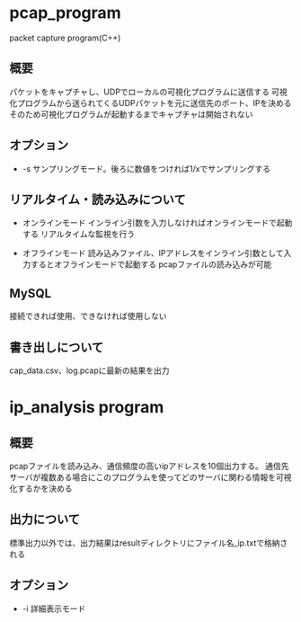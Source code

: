 # pcap_program
packet capture program(C++)

## 概要
パケットをキャプチャし、UDPでローカルの可視化プログラムに送信する
可視化プログラムから送られてくるUDPパケットを元に送信先のポート、IPを決める
そのため可視化プログラムが起動するまでキャプチャは開始されない

## オプション
* -s
サンプリングモード。後ろに数値をつければ1/xでサンプリングする

## リアルタイム・読み込みについて
* オンラインモード
インライン引数を入力しなければオンラインモードで起動する
リアルタイムな監視を行う

* オフラインモード
読み込みファイル、IPアドレスをインライン引数として入力するとオフラインモードで起動する
pcapファイルの読み込みが可能

## MySQL
接続できれば使用、できなければ使用しない

## 書き出しについて
cap_data.csv、log.pcapに最新の結果を出力

# ip_analysis program

## 概要
pcapファイルを読み込み、通信頻度の高いipアドレスを10個出力する。
通信先サーバが複数ある場合にこのプログラムを使ってどのサーバに関わる情報を可視化するかを決める

## 出力について
標準出力以外では、出力結果はresultディレクトリにファイル名_ip.txtで格納される

## オプション
* -i
詳細表示モード
 
